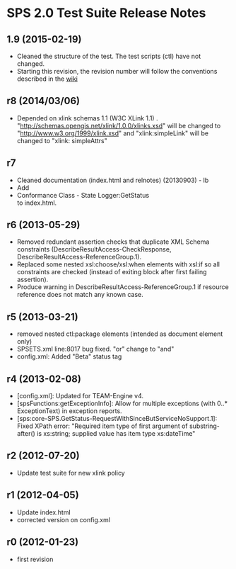 # SPS 2.0 Test Suite Release Notes

## 1.9 (2015-02-19)

- Cleaned the structure of the test. The test scripts (ctl) have not changed.
- Starting this revision, the revision number will follow the conventions described in the [wiki](https://github.com/opengeospatial/cite/wiki/OGC-Compliance-Testing-Tools)

## r8 (2014/03/06)

- Depended on xlink schemas 1.1 (W3C XLink 1.1) . "http://schemas.opengis.net/xlink/1.0.0/xlinks.xsd" will be changed to "http://www.w3.org/1999/xlink.xsd" and
		"xlink:simpleLink" will be changed to "xlink: simpleAttrs"

## r7

- Cleaned documentation (index.html and relnotes) (20130903) - lb
- Add <li>Conformance Class - State Logger:GetStatus</li> to index.html.

## r6 (2013-05-29)

- Removed redundant assertion checks that duplicate XML Schema constraints
  (DescribeResultAccess-CheckResponse, DescribeResultAccess-ReferenceGroup.1).
- Replaced some nested xsl:choose/xsl:when elements with xsl:if so all constraints 
  are checked (instead of exiting block after first failing assertion).
- Produce warning in DescribeResultAccess-ReferenceGroup.1 if resource reference 
  does not match any known case.


## r5 (2013-03-21)

- removed nested ctl:package elements (intended as document element only)
- SPSETS.xml line:8017 bug fixed.  "or" change to "and"
- config.xml: Added "Beta" status tag


## r4 (2013-02-08)

- [config.xml]: Updated for TEAM-Engine v4.
- [spsFunctions:getExceptionInfo]: Allow for multiple exceptions (with 0..* ExceptionText) 
  in exception reports.
- [sps:core-SPS.GetStatus-RequestWithSinceButServiceNoSupport.1]:
  Fixed XPath error: "Required item type of first argument of substring-after() 
  is xs:string; supplied value has item type xs:dateTime"


## r2 (2012-07-20)

- Update test suite for new xlink policy


## r1 (2012-04-05)


- Update index.html
- corrected version on config.xml


## r0 (2012-01-23)

- first revision
